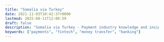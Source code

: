```yaml
---
title: "Somalia via Turkey"
date: 2021-11-03T10:42:37+0000
lastmod: 2025-08-11T12:00:59
draft: false
description: "Somalia via Turkey - Payment industry knowledge and insights"
keywords: ["payments", "fintech", "money transfer", "banking"]
---
```


